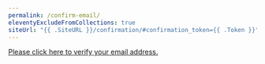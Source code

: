 ```yaml
---
permalink: /confirm-email/
eleventyExcludeFromCollections: true
siteUrl: "{{ .SiteURL }}/confirmation/#confirmation_token={{ .Token }}"
---
```

<!-- netlify will understand this -->
<a href="{{siteUrl}}">Please click here to verify your email address.</a>



